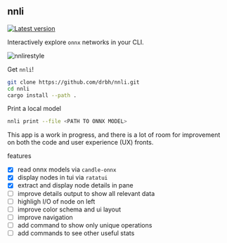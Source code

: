 ## nnli

[![Latest version](https://img.shields.io/crates/v/nnli.svg)](https://crates.io/crates/nnli)

Interactively explore `onnx` networks in your CLI.

![nnlirestyle](https://github.com/drbh/nnli/assets/9896130/876b476d-349a-450c-afce-52a145e4c04f)

Get `nnli`!

```bash
git clone https://github.com/drbh/nnli.git
cd nnli
cargo install --path .
```

Print a local model

```bash
nnli print --file <PATH TO ONNX MODEL>
```

This app is a work in progress, and there is a lot of room for improvement on both the code and user experience (UX) fronts. 

features
- [X] read onnx models via `candle-onnx`
- [X] display nodes in tui via `ratatui`
- [X] extract and display node details in pane
- [ ] improve details output to show all relevant data
- [ ] highligh I/O of node on left
- [ ] improve color schema and ui layout
- [ ] improve navigation
- [ ] add command to show only unique operations
- [ ] add commands to see other useful stats
